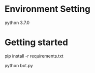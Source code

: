 <h1> Environment Setting </h1>
<p> python 3.7.0 </p>

<h1> Getting started </h1>
<p> pip install -r requirements.txt </p>
<p> python bot.py </p>
